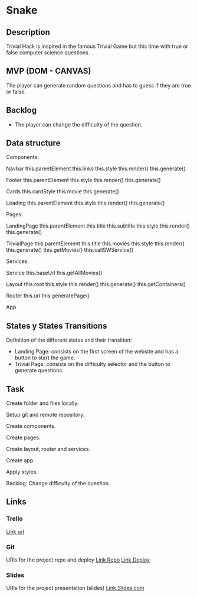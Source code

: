# Snake

## Description
Trivial Hack is inspired in the famous Trivial Game but this time with true or false computer science questions.
## MVP (DOM - CANVAS)

The player can generate random questions and has to guess if they are true or false.


## Backlog

- The player can change the difficulty of the question.

## Data structure

Components:

  Navbar
  this.parentElement
    this.links
    this.style
    this.render()
    this.generate()
    
  Footer
  this.parentElement
    this.style
    this.render()
    this.generate()

  Cards
    this.cardStyle
  this.movie
  this.generate()

  Loading
    this.parentElement
    this.style
    this.render()
    this.generate()

Pages:

  LandingPage
    this.parentElement
    this.title
    this.subtitle
    this.style
    this.render()
    this.generate()

  TrivialPage
    this.parentElement
    this.title
    this.movies
    this.style
    this.render()
    this.generate()
    this.getMovies()
    this.callSWService()

Services:

  Service
    this.baseUrl
    this.getAllMovies()

Layout
	this.root
	this.style
	this.render()
	this.generate()
	this.getContainers()

Router
	this.url
	this.generatePage()

App


## States y States Transitions
Definition of the different states and their transition:

- Landing Page: consists on the first screen of the website and has a button to start the game.
- Trivial Page: consists on the difficulty selector and the button to generate questions.

## Task

Create folder and files locally.

Setup git and remote repository.

Create components.

Create pages.

Create layout, router and services.

Create app.

Apply styles.

Backlog:
  Change difficulty of the question.


## Links


### Trello
[Link url](https://trello.com)


### Git
URls for the project repo and deploy
[Link Repo](https://github.com/annaescalada/trivial-web)
[Link Deploy](https://annaescalada.github.io/trivial-web/#0)


### Slides
URls for the project presentation (slides)
[Link Slides.com](https://docs.google.com/presentation/d/1TJ2onuva3uXLwXxRwbx3L3rYtGlsHyOlUwNxSZepGqg/edit?usp=sharing)